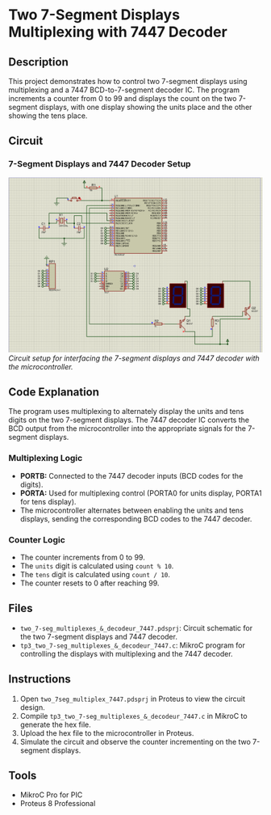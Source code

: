 # Two 7-Segment Displays Multiplexing with 7447 Decoder

## Description
This project demonstrates how to control two 7-segment displays using multiplexing and a 7447 BCD-to-7-segment decoder IC. The program increments a counter from 0 to 99 and displays the count on the two 7-segment displays, with one display showing the units place and the other showing the tens place.

## Circuit
### 7-Segment Displays and 7447 Decoder Setup
![7-Segment and 7447 Circuit](screen/screen.png)  
*Circuit setup for interfacing the 7-segment displays and 7447 decoder with the microcontroller.*

## Code Explanation
The program uses multiplexing to alternately display the units and tens digits on the two 7-segment displays. The 7447 decoder IC converts the BCD output from the microcontroller into the appropriate signals for the 7-segment displays.

### Multiplexing Logic
- **PORTB:** Connected to the 7447 decoder inputs (BCD codes for the digits).
- **PORTA:** Used for multiplexing control (PORTA0 for units display, PORTA1 for tens display).
- The microcontroller alternates between enabling the units and tens displays, sending the corresponding BCD codes to the 7447 decoder.

### Counter Logic
- The counter increments from 0 to 99.
- The `units` digit is calculated using `count % 10`.
- The `tens` digit is calculated using `count / 10`.
- The counter resets to 0 after reaching 99.

## Files
- `two_7-seg_multiplexes_&_decodeur_7447.pdsprj`: Circuit schematic for the two 7-segment displays and 7447 decoder.
- `tp3_two_7-seg_multiplexes_&_decodeur_7447.c`: MikroC program for controlling the displays with multiplexing and the 7447 decoder.

## Instructions
1. Open `two_7seg_multiplex_7447.pdsprj` in Proteus to view the circuit design.
2. Compile `tp3_two_7-seg_multiplexes_&_decodeur_7447.c` in MikroC to generate the hex file.
3. Upload the hex file to the microcontroller in Proteus.
4. Simulate the circuit and observe the counter incrementing on the two 7-segment displays.

## Tools
- MikroC Pro for PIC
- Proteus 8 Professional




